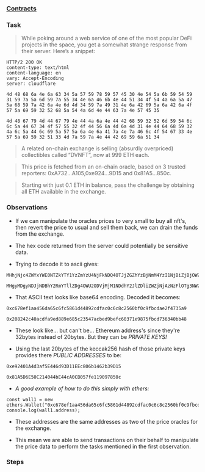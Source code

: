 ### [Contracts](https://github.com/tinchoabbate/damn-vulnerable-defi/tree/v3.0.0/contracts/compromised)
### Task
>While poking around a web service of one of the most popular DeFi projects in the space, you get a somewhat strange response from their server. Here’s a snippet:
```
HTTP/2 200 OK
content-type: text/html
content-language: en
vary: Accept-Encoding
server: cloudflare

4d 48 68 6a 4e 6a 63 34 5a 57 59 78 59 57 45 30 4e 54 5a 6b 59 54 59 31 59 7a 5a 6d 59 7a 55 34 4e 6a 46 6b 4e 44 51 34 4f 54 4a 6a 5a 47 5a 68 59 7a 42 6a 4e 6d 4d 34 59 7a 49 31 4e 6a 42 69 5a 6a 42 6a 4f 57 5a 69 59 32 52 68 5a 54 4a 6d 4e 44 63 7a 4e 57 45 35

4d 48 67 79 4d 44 67 79 4e 44 4a 6a 4e 44 42 68 59 32 52 6d 59 54 6c 6c 5a 44 67 34 4f 57 55 32 4f 44 56 6a 4d 6a 4d 31 4e 44 64 68 59 32 4a 6c 5a 44 6c 69 5a 57 5a 6a 4e 6a 41 7a 4e 7a 46 6c 4f 54 67 33 4e 57 5a 69 59 32 51 33 4d 7a 59 7a 4e 44 42 69 59 6a 51 34
```

>A related on-chain exchange is selling (absurdly overpriced) collectibles called “DVNFT”, now at 999 ETH each.

>This price is fetched from an on-chain oracle, based on 3 trusted reporters: 0xA732...A105,0xe924...9D15 and 0x81A5...850c.

>Starting with just 0.1 ETH in balance, pass the challenge by obtaining all ETH available in the exchange.

### Observations

- If we can manipulate the oracles prices to very small to buy all nft's, then revert the price to usual and sell them back, we can drain the funds from the exchange.

- The hex code returned from the server could potentially be sensitive data.

- Trying to decode it to ascii gives:
```
MHhjNjc4ZWYxYWE0NTZkYTY1YzZmYzU4NjFkNDQ4OTJjZGZhYzBjNmM4YzI1NjBiZjBjOWZiY2RhZTJmNDczNWE5

MHgyMDgyNDJjNDBhY2RmYTllZDg4OWU2ODVjMjM1NDdhY2JlZDliZWZjNjAzNzFlOTg3NWZiY2Q3MzYzNDBiYjQ4
```

- That ASCII text looks like base64 encoding. Decoded it becomes:
```
0xc678ef1aa456da65c6fc5861d44892cdfac0c6c8c2560bf0c9fbcdae2f4735a9

0x208242c40acdfa9ed889e685c23547acbed9befc60371e9875fbcd736340bb48
``` 
- These look like... but can't be... Ethereum address's since they're 32bytes instead of 20bytes. But they can be *PRIVATE KEYS!*

- Using the last 20bytes of the keccak256 hash of those private keys provides there *PUBLIC ADDRESSES* to be:
```
0xe92401A4d3af5E446d93D11EEc806b1462b39D15

0x81A5D6E50C214044bE44cA0CB057fe119097850c
```
- *A good example of how to do this simply with ethers:*

```
const wall1 = new ethers.Wallet("0xc678ef1aa456da65c6fc5861d44892cdfac0c6c8c2560bf0c9fbcdae2f4735a9");
console.log(wall1.address);
```

- These addresses are the same addresses as two of the price oracles for the exchange.

- This mean we are able to send transactions on their behalf to manipulate the price data to perform the tasks mentioned in the first observation.

### Steps

